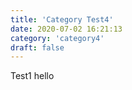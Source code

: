 ```yaml
---
title: 'Category Test4'
date: 2020-07-02 16:21:13
category: 'category4'
draft: false
---
```


Test1
hello
